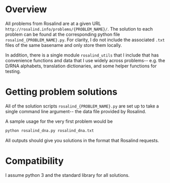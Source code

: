 Overview
========
All problems from Rosalind are at a given URL `http://rosalind.info/problems/{PROBLEM_NAME}/`.
The solution to each problem can be found at the corresponding python file `rosalind_{PROBLEM_NAME}.py`.
For clarity, I do not include the associated `.txt` files of the same basename and only store them locally.

In addition, there is a single module `rosalind_utils` that I include that has convenience functions and data that I use
widely across problems-- e.g. the D/RNA alphabets, translation dictionaries, and some helper functions for testing.

Getting problem solutions
========
All of the solution scripts `rosalind_{PROBLEM_NAME}.py` are set up to take a single command line argument-- the data
file provided by Rosalind.

A sample usage for the very first problem would be
```python
python rosalind_dna.py rosalind_dna.txt
```
All outputs should give you solutions in the format that Rosalind requests.

Compatibility
========
I assume python 3 and the standard library for all solutions.
